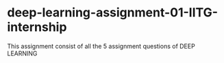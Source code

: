 # deep-learning-assignment-01-IITG-internship

This assignment consist of all the 5 assignment questions of DEEP LEARNING
